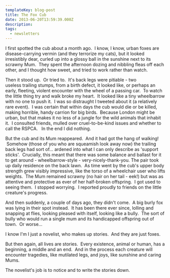 ```yaml
---
templateKey: blog-post
title: The Fox Cub
date: 2013-06-20T13:59:39.000Z
description:
tags:
  - newsletters
---
```


I first spotted the cub about a month ago.  I know, I know, urban foxes are
disease-carrying vermin (and they terrorize my cats), but it looked irresistibly
dear, curled up into a glossy ball in the sunshine next to its scrawny Mum.
 They spent the afternoon dozing and nibbling fleas off each other, and I
thought how sweet, and tried to work rather than watch.

Then it stood up.  Or tried to.  It's back legs were pitiable - two
useless trailing stumps, from a birth defect, it looked like, or perhaps an
early, fleeting, violent encounter with the wheel of a passing car.  To watch
the little thing try and walk broke my heart.  It looked like a tiny wheelbarrow
with no one to push it.  I was so distraught I tweeted about it (a relatively
rare event).  I was certain that within days the cub would die or be killed,
making horrible, handy carrion for big birds.  Because London might be urban,
but that makes it no less of a jungle for the wild animals that inhabit it.
 I consulted friends, mulled over cruel-to-be-kind issues and whether to call
the RSPCA.   In the end I did nothing.

But the cub and its Mum reappeared.  And it had got the hang of walking!
 Somehow (those of you who are squeamish look away now) the trailing back legs
had sort of... ardened into what I can only describe as 'support sticks'.
 Crucially, this meant that there was some balance and ballast for it to get
around - wheelbarrow-style - very-nicely-thank-you. The pair took up daily
residence on the back lawn.  As time went by the cub's upper body strength grew
visibly impressive, like the torso of a wheelchair user who lifts weights.  The
Mum remained scrawny (no hair on her tail - eek!) but was as attentive and
protective as ever of her half-broken offspring.  I got used to seeing them.  I
stopped worrying.  I reported proudly to friends on the little creature's
progress.

And then suddenly, a couple of days ago, they didn't come.  A big burly fox was
lying in their spot instead.  It has been there ever since, lolling and snapping
at flies, looking pleased with itself, looking like a bully.  The sort of bully
who would run a single mum and its handicapped offspring out of town.  Or
worse...

I know I'm I just a novelist, who makes up stories.  And they are just foxes.

But then again, all lives are stories.  Every existence, animal or human, has a
beginning, a middle and an end.  And in the process each creature will encounter
tragedies, like mutilated legs, and joys, like sunshine and caring Mums.

The novelist's job is to notice and to write the stories down.

